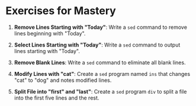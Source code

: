 
# Exercises for Mastery

1. **Remove Lines Starting with "Today"**:
   Write a `sed` command to remove lines beginning with "Today".

2. **Select Lines Starting with "Today"**:
   Write a `sed` command to output lines starting with "Today".

3. **Remove Blank Lines**:
   Write a `sed` command to eliminate all blank lines.

4. **Modify Lines with "cat"**:
   Create a `sed` program named `ins` that changes "cat" to "dog" and notes modified lines.

5. **Split File into "first" and "last"**:
   Create a `sed` program `div` to split a file into the first five lines and the rest.

